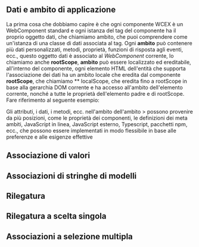 <!--DESC: {icon:{name:"explore"},id:2} -->



## Dati e ambito di applicazione
La prima cosa che dobbiamo capire è che ogni componente WCEX è un WebComponent standard e ogni istanza del tag del componente ha il proprio oggetto dati, che chiamiamo ambito, che puoi comprendere come un'istanza di una classe di dati associata al tag.
Ogni **ambito** può contenere più dati personalizzati, metodi, proprietà, funzioni di risposta agli eventi, ecc., questo oggetto dati è associato al _WebComponent_ corrente, lo chiamiamo anche **rootScope**, **ambito** può essere localizzato ed ereditabile, all'interno del componente, ogni elemento HTML dell'entità che supporta l'associazione dei dati ha un ambito locale che eredita dal componente **rootScope**, che chiamiamo ** localScope, che eredita fino a rootScope in base alla gerarchia DOM corrente e ha accesso all'ambito dell'elemento corrente, nonché a tutte le proprietà dell'elemento padre e di rootScope. Fare riferimento al seguente esempio:

Gli attributi, i dati, i metodi, ecc. nell'ambito dell'ambito > possono provenire da più posizioni, come le proprietà dei componenti, le definizioni dei meta ambiti, JavaScript in linea, JavaScript esterno, Typescript, pacchetti npm, ecc., che possono essere implementati in modo flessibile in base alle preferenze e alle esigenze effettive

<div><wcex-doc.com-playground files="['ext/app1/index.html','ext/app1/app.html','ext/app1/data.js']"></wcex-doc.com-playground></div>


## Associazione di valori

## Associazioni di stringhe di modelli


## Rilegatura


## Rilegatura a scelta singola


## Associazioni a selezione multipla


